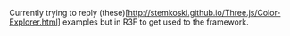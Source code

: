Currently trying to reply (these)[http://stemkoski.github.io/Three.js/Color-Explorer.html] examples but in R3F to get used to the framework.
